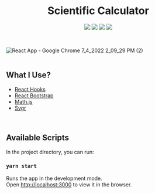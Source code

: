 <h1 align="center"> Scientific Calculator </h1>

<p align="center">
  <img src="https://img.shields.io/github/stars/mihrilp/scientific-calculator"/>
  <img src="https://img.shields.io/github/forks/mihrilp/scientific-calculator"/>
  <img src="https://img.shields.io/github/license/mihrilp/scientific-calculator"/>
  <img src="https://img.shields.io/github/issues/mihrilp/scientific-calculator"/>
<p>

<br>

![React App - Google Chrome 7_4_2022 2_09_29 PM (2)](https://user-images.githubusercontent.com/58886855/177143239-c8489a04-b10a-4422-9ff5-ba4a2bf49163.png)
<br><br>

## What I Use?

  * [React Hooks](https://reactjs.org/docs/hooks-intro.html)
  * [React Bootstrap](https://react-bootstrap.github.io/)
  * [Math.js](https://mathjs.org/)
  * [Svgr](https://react-svgr.com/)
<br>

## Available Scripts

In the project directory, you can run:

### `yarn start`

Runs the app in the development mode.<br />
Open [http://localhost:3000](http://localhost:3000) to view it in the browser.

